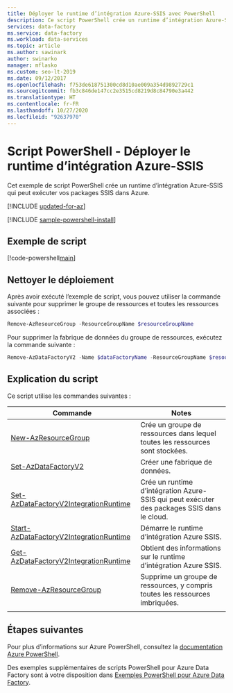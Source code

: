```yaml
---
title: Déployer le runtime d’intégration Azure-SSIS avec PowerShell
description: Ce script PowerShell crée un runtime d’intégration Azure-SSIS qui peut exécuter des packages SSIS dans le cloud.
services: data-factory
ms.service: data-factory
ms.workload: data-services
ms.topic: article
ms.author: sawinark
author: swinarko
manager: mflasko
ms.custom: seo-lt-2019
ms.date: 09/12/2017
ms.openlocfilehash: f753de618751300cd8d10ae009a354d9892729c1
ms.sourcegitcommit: fb3c846de147cc2e3515cd8219d8c84790e3a442
ms.translationtype: HT
ms.contentlocale: fr-FR
ms.lasthandoff: 10/27/2020
ms.locfileid: "92637970"
---
```

# <a name="powershell-script---deploy-azure-ssis-integration-runtime"></a>Script PowerShell - Déployer le runtime d’intégration Azure-SSIS

Cet exemple de script PowerShell crée un runtime d’intégration Azure-SSIS qui peut exécuter vos packages SSIS dans Azure.  

[!INCLUDE [updated-for-az](../../../includes/updated-for-az.md)]

[!INCLUDE [sample-powershell-install](../../../includes/sample-powershell-install-no-ssh-az.md)]

## <a name="sample-script"></a>Exemple de script

[!code-powershell[main](../../../powershell_scripts/data-factory/deploy-azure-ssis-integration-runtime/deploy-azure-ssis-integration-runtime.ps1 "Deploy Azure-SSIS Integration Runtime")]

## <a name="clean-up-deployment"></a>Nettoyer le déploiement

Après avoir exécuté l’exemple de script, vous pouvez utiliser la commande suivante pour supprimer le groupe de ressources et toutes les ressources associées :

```powershell
Remove-AzResourceGroup -ResourceGroupName $resourceGroupName
```
Pour supprimer la fabrique de données du groupe de ressources, exécutez la commande suivante : 

```powershell
Remove-AzDataFactoryV2 -Name $dataFactoryName -ResourceGroupName $resourceGroupName
```

## <a name="script-explanation"></a>Explication du script

Ce script utilise les commandes suivantes :

| Commande | Notes |
|---|---|
| [New-AzResourceGroup](/powershell/module/az.resources/new-azresourcegroup) | Crée un groupe de ressources dans lequel toutes les ressources sont stockées. |
| [Set-AzDataFactoryV2](/powershell/module/az.datafactory/set-Azdatafactoryv2) | Créer une fabrique de données. |
| [Set-AzDataFactoryV2IntegrationRuntime](/powershell/module/az.datafactory/set-Azdatafactoryv2integrationruntime) | Crée un runtime d’intégration Azure-SSIS qui peut exécuter des packages SSIS dans le cloud. |
| [Start-AzDataFactoryV2IntegrationRuntime](/powershell/module/az.datafactory/start-Azdatafactoryv2integrationruntime) | Démarre le runtime d’intégration Azure SSIS. |
| [Get-AzDataFactoryV2IntegrationRuntime](/powershell/module/az.datafactory/get-Azdatafactoryv2integrationruntime) | Obtient des informations sur le runtime d’intégration Azure SSIS. |
| [Remove-AzResourceGroup](/powershell/module/az.resources/remove-azresourcegroup) | Supprime un groupe de ressources, y compris toutes les ressources imbriquées. |
|||

## <a name="next-steps"></a>Étapes suivantes

Pour plus d’informations sur Azure PowerShell, consultez la [documentation Azure PowerShell](/powershell/).

Des exemples supplémentaires de scripts PowerShell pour Azure Data Factory sont à votre disposition dans [Exemples PowerShell pour Azure Data Factory](../samples-powershell.md).